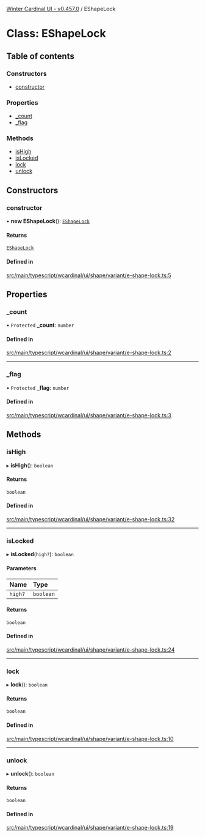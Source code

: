 [Winter Cardinal UI - v0.457.0](../index.md) / EShapeLock

# Class: EShapeLock

## Table of contents

### Constructors

- [constructor](EShapeLock.md#constructor)

### Properties

- [\_count](EShapeLock.md#_count)
- [\_flag](EShapeLock.md#_flag)

### Methods

- [isHigh](EShapeLock.md#ishigh)
- [isLocked](EShapeLock.md#islocked)
- [lock](EShapeLock.md#lock)
- [unlock](EShapeLock.md#unlock)

## Constructors

### constructor

• **new EShapeLock**(): [`EShapeLock`](EShapeLock.md)

#### Returns

[`EShapeLock`](EShapeLock.md)

#### Defined in

[src/main/typescript/wcardinal/ui/shape/variant/e-shape-lock.ts:5](https://github.com/winter-cardinal/winter-cardinal-ui/blob/v0.457.0/src/main/typescript/wcardinal/ui/shape/variant/e-shape-lock.ts#L5)

## Properties

### \_count

• `Protected` **\_count**: `number`

#### Defined in

[src/main/typescript/wcardinal/ui/shape/variant/e-shape-lock.ts:2](https://github.com/winter-cardinal/winter-cardinal-ui/blob/v0.457.0/src/main/typescript/wcardinal/ui/shape/variant/e-shape-lock.ts#L2)

___

### \_flag

• `Protected` **\_flag**: `number`

#### Defined in

[src/main/typescript/wcardinal/ui/shape/variant/e-shape-lock.ts:3](https://github.com/winter-cardinal/winter-cardinal-ui/blob/v0.457.0/src/main/typescript/wcardinal/ui/shape/variant/e-shape-lock.ts#L3)

## Methods

### isHigh

▸ **isHigh**(): `boolean`

#### Returns

`boolean`

#### Defined in

[src/main/typescript/wcardinal/ui/shape/variant/e-shape-lock.ts:32](https://github.com/winter-cardinal/winter-cardinal-ui/blob/v0.457.0/src/main/typescript/wcardinal/ui/shape/variant/e-shape-lock.ts#L32)

___

### isLocked

▸ **isLocked**(`high?`): `boolean`

#### Parameters

| Name | Type |
| :------ | :------ |
| `high?` | `boolean` |

#### Returns

`boolean`

#### Defined in

[src/main/typescript/wcardinal/ui/shape/variant/e-shape-lock.ts:24](https://github.com/winter-cardinal/winter-cardinal-ui/blob/v0.457.0/src/main/typescript/wcardinal/ui/shape/variant/e-shape-lock.ts#L24)

___

### lock

▸ **lock**(): `boolean`

#### Returns

`boolean`

#### Defined in

[src/main/typescript/wcardinal/ui/shape/variant/e-shape-lock.ts:10](https://github.com/winter-cardinal/winter-cardinal-ui/blob/v0.457.0/src/main/typescript/wcardinal/ui/shape/variant/e-shape-lock.ts#L10)

___

### unlock

▸ **unlock**(): `boolean`

#### Returns

`boolean`

#### Defined in

[src/main/typescript/wcardinal/ui/shape/variant/e-shape-lock.ts:19](https://github.com/winter-cardinal/winter-cardinal-ui/blob/v0.457.0/src/main/typescript/wcardinal/ui/shape/variant/e-shape-lock.ts#L19)

